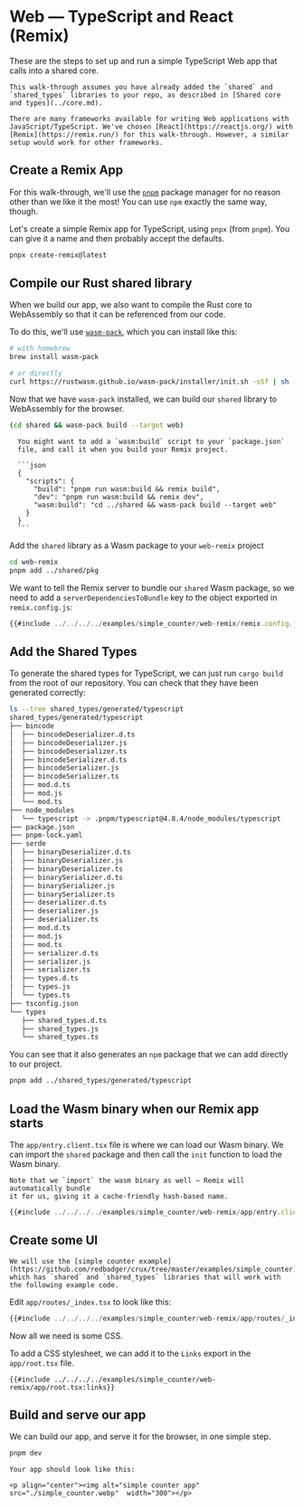 # Web — TypeScript and React (Remix)

These are the steps to set up and run a simple TypeScript Web app that calls
into a shared core.

```admonish
This walk-through assumes you have already added the `shared` and `shared_types` libraries to your repo, as described in [Shared core and types](../core.md).
```

```admonish info
There are many frameworks available for writing Web applications with JavaScript/TypeScript. We've chosen [React](https://reactjs.org/) with [Remix](https://remix.run/) for this walk-through. However, a similar setup would work for other frameworks.
```

## Create a Remix App

For this walk-through, we'll use the [`pnpm`](https://pnpm.io/) package manager
for no reason other than we like it the most! You can use `npm` exactly the same
way, though.

Let's create a simple Remix app for TypeScript, using `pnpx` (from `pnpm`). You
can give it a name and then probably accept the defaults.

```sh
pnpx create-remix@latest
```

## Compile our Rust shared library

When we build our app, we also want to compile the Rust core to WebAssembly so
that it can be referenced from our code.

To do this, we'll use
[`wasm-pack`](https://rustwasm.github.io/wasm-pack/installer/), which you can
install like this:

```sh
# with homebrew
brew install wasm-pack

# or directly
curl https://rustwasm.github.io/wasm-pack/installer/init.sh -sSf | sh
```

Now that we have `wasm-pack` installed, we can build our `shared` library to
WebAssembly for the browser.

```sh
(cd shared && wasm-pack build --target web)
```

````admonish tip
  You might want to add a `wasm:build` script to your `package.json`
  file, and call it when you build your Remix project.

  ```json
  {
    "scripts": {
      "build": "pnpm run wasm:build && remix build",
      "dev": "pnpm run wasm:build && remix dev",
      "wasm:build": "cd ../shared && wasm-pack build --target web"
    }
  }
  ```
````

Add the `shared` library as a Wasm package to your `web-remix` project

```sh
cd web-remix
pnpm add ../shared/pkg
```

We want to tell the Remix server to bundle our `shared` Wasm package, so we need
to add a `serverDependenciesToBundle` key to the object exported in
`remix.config.js`:

```js
{{#include ../../../../examples/simple_counter/web-remix/remix.config.js}}
```

## Add the Shared Types

To generate the shared types for TypeScript, we can just run `cargo build` from
the root of our repository. You can check that they have been generated
correctly:

```sh
ls --tree shared_types/generated/typescript
shared_types/generated/typescript
├── bincode
│  ├── bincodeDeserializer.d.ts
│  ├── bincodeDeserializer.js
│  ├── bincodeDeserializer.ts
│  ├── bincodeSerializer.d.ts
│  ├── bincodeSerializer.js
│  ├── bincodeSerializer.ts
│  ├── mod.d.ts
│  ├── mod.js
│  └── mod.ts
├── node_modules
│  └── typescript -> .pnpm/typescript@4.8.4/node_modules/typescript
├── package.json
├── pnpm-lock.yaml
├── serde
│  ├── binaryDeserializer.d.ts
│  ├── binaryDeserializer.js
│  ├── binaryDeserializer.ts
│  ├── binarySerializer.d.ts
│  ├── binarySerializer.js
│  ├── binarySerializer.ts
│  ├── deserializer.d.ts
│  ├── deserializer.js
│  ├── deserializer.ts
│  ├── mod.d.ts
│  ├── mod.js
│  ├── mod.ts
│  ├── serializer.d.ts
│  ├── serializer.js
│  ├── serializer.ts
│  ├── types.d.ts
│  ├── types.js
│  └── types.ts
├── tsconfig.json
└── types
   ├── shared_types.d.ts
   ├── shared_types.js
   └── shared_types.ts
```

You can see that it also generates an `npm` package that we can add directly to
our project.

```sh
pnpm add ../shared_types/generated/typescript
```

## Load the Wasm binary when our Remix app starts

The `app/entry.client.tsx` file is where we can load our Wasm binary. We can
import the `shared` package and then call the `init` function to load the Wasm
binary.

```admonish
Note that we `import` the wasm binary as well — Remix will automatically bundle
it for us, giving it a cache-friendly hash-based name.
```

```ts
{{#include ../../../../examples/simple_counter/web-remix/app/entry.client.tsx}}
```

## Create some UI

```admonish example
We will use the [simple counter example](https://github.com/redbadger/crux/tree/master/examples/simple_counter), which has `shared` and `shared_types` libraries that will work with the following example code.
```

Edit `app/routes/_index.tsx` to look like this:

```typescript
{{#include ../../../../examples/simple_counter/web-remix/app/routes/_index.tsx}}
```

Now all we need is some CSS.

To add a CSS stylesheet, we can add it to the `Links` export in the
`app/root.tsx` file.

```tsx
{{#include ../../../../examples/simple_counter/web-remix/app/root.tsx:links}}
```

## Build and serve our app

We can build our app, and serve it for the browser, in one simple step.

```sh
pnpm dev
```

```admonish success
Your app should look like this:

<p align="center"><img alt="simple counter app" src="./simple_counter.webp"  width="300"></p>
```
